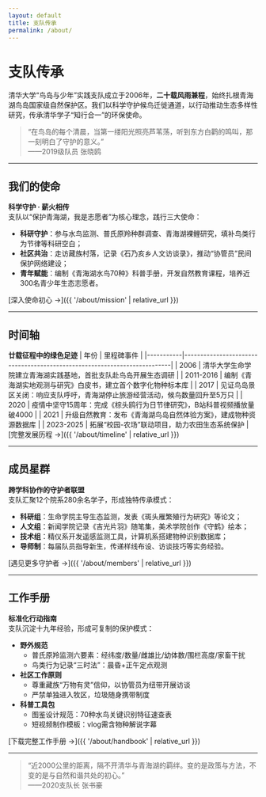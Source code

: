 ```yaml
---
layout: default
title: 支队传承
permalink: /about/
---
```


# 支队传承

清华大学“鸟岛与少年”实践支队成立于2006年，**二十载风雨兼程**，始终扎根青海湖鸟岛国家级自然保护区。我们以科学守护候鸟迁徙通道，以行动推动生态多样性研究，传承清华学子“知行合一”的环保使命。

> “在鸟岛的每个清晨，当第一缕阳光照亮芦苇荡，听到东方白鹳的鸣叫，那一刻明白了守护的意义。”  
> ——2019级队员 张晓鸥

---

## 我们的使命
**科学守护 · 薪火相传**  
支队以“保护青海湖，我是志愿者”为核心理念，践行三大使命：
- **科研守护**：参与水鸟监测、普氏原羚种群调查、青海湖裸鲤研究，填补鸟类行为节律等科研空白；
- **社区共治**：走访藏族村落，记录《石乃亥乡人文访谈录》，推动“协管员”民间保护网络建设；
- **青年赋能**：编制《青海湖水鸟70种》科普手册，开发自然教育课程，培养近300名青少年生态志愿者。

[深入使命初心 →]({{ '/about/mission' | relative_url }})

---

## 时间轴
**廿载征程中的绿色足迹**
| 年份      | 里程碑事件                                                                 |
|-----------|--------------------------------------------------------------------------|
| 2006      | 清华大学生命学院建立青海湖实践基地，首批支队赴鸟岛开展生态调研 |
| 2011-2016 | 编制《青海湖实地观测与研究》白皮书，建立首个数字化物种标本库   |
| 2017      | 见证鸟岛景区关闭：响应支队呼吁，青海湖停止旅游经营活动，候鸟数量回升至5万只 |
| 2020      | 疫情中坚守15周年：完成《棕头鸥行为日节律研究》，B站科普视频播放量破4000 |
| 2021      | 升级自然教育：发布《青海湖鸟岛自然体验方案》，建成物种资源数据库 |
| 2023-2025 | 拓展“校园-农场”联动项目，助力农田生态系统保护               |
[完整发展历程 →]({{ '/about/timeline' | relative_url }})

---

## 成员星群
**跨学科协作的守护者联盟**  
支队汇聚12个院系280余名学子，形成独特传承模式：
- **科研组**：生命学院主导生态监测，发表《斑头雁繁殖行为研究》等论文；
- **人文组**：新闻学院记录《吉光片羽》随笔集，美术学院创作《守鹤》绘本；
- **技术组**：精仪系开发遥感监测工具，计算机系搭建物种识别数据库；
- **导师制**：每届队员指导新生，传递样线布设、访谈技巧等实务经验。

[遇见更多守护者 →]({{ '/about/members' | relative_url }})

---

## 工作手册
**标准化行动指南**  
支队沉淀十九年经验，形成可复制的保护模式：
- **野外规范**  
  - 普氏原羚监测六要素：经纬度/数量/雌雄比/幼体数/围栏高度/家畜干扰  
  - 鸟类行为记录“三时法”：晨昏+正午定点观测  
- **社区工作原则**  
  - 尊重藏族“万物有灵”信仰，以协管员为纽带开展访谈  
  - 严禁单独进入牧区，垃圾随身携带制度  
- **科普工具包**  
  - 图鉴设计规范：70种水鸟关键识别特征速查表  
  - 短视频制作模板：vlog需含物种解说字幕  

[下载完整工作手册 →]({{ '/about/handbook' | relative_url }})

---

> “近2000公里的距离，隔不开清华与青海湖的羁绊。变的是政策与方法，不变的是与自然和谐共处的初心。”  
> ——2020支队长 张书豪
